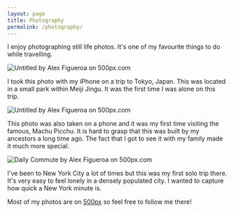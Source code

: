 ```yaml
---
layout: page
title: Photography
permalink: /photography/
---
```


I enjoy photographing still life photos. It's one of my favourite things to do while travelling.

<div class='pixels-photo'>
  <p>
    <img src='https://drscdn.500px.org/photo/187262113/m%3D900/v2?user_id=12177055&webp=true&sig=1293891032f29acf2fa93efc4326d424648eb501f3306c8681693ba820fa1f58' alt='Untitled by Alex Figueroa on 500px.com'>
  </p>
  <a href='https://500px.com/photo/187262113/untitled-by-alex-figueroa' alt='Untitled by Alex Figueroa on 500px.com'></a>
</div>
<script type='text/javascript' src='https://500px.com/embed.js'></script>

I took this photo with my iPhone on a trip to Tokyo, Japan. This was located in a small park within Meiji Jingu. It was the first time I was alone on this trip.

<div class='pixels-photo'>
  <p>
    <img src='https://drscdn.500px.org/photo/210375869/m%3D900/v2?user_id=12177055&webp=true&sig=c7e82f33e8b2528b1e56be583e3ff36efd1d3ed933ef87bd587409b0edfe6556' alt='Untitled by Alex Figueroa on 500px.com'>
  </p>
  <a href='https://500px.com/photo/210375869/untitled-by-alex-figueroa' alt='Untitled by Alex Figueroa on 500px.com'></a>
</div>
<script type='text/javascript' src='https://500px.com/embed.js'></script>

This photo was also taken on a phone and it was my first time visiting the famous, Machu Picchu. It is hard to grasp that this was built by my ancestors a long time ago. The fact that I got to see it with my family made it much more special.

<div class='pixels-photo'>
  <p>
    <img src='https://drscdn.500px.org/photo/249968283/m%3D900/v2?user_id=12177055&webp=true&sig=592a1833f709a07048d1c6e53e5051edcc1bfa3b0192e123e10ba81bd776462b' alt='Daily Commute by Alex Figueroa on 500px.com'>
  </p>
  <a href='https://500px.com/photo/249968283/daily-commute-by-alex-figueroa' alt='Daily Commute by Alex Figueroa on 500px.com'></a>
</div>
<script type='text/javascript' src='https://500px.com/embed.js'></script>

I've been to New York City a lot of times but this was my first solo trip there. It's very easy to feel lonely in a densely populated city. I wanted to capture how quick a New York minute is.

Most of my photos are on [500px](https://500px.com/{{site.author.five_hundred_username}}) so feel free to follow me there!
